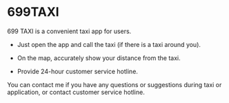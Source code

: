 # 699TAXI

699 TAXI is a convenient taxi app for users.

* Just open the app and call the taxi (if there is a taxi around you).

* On the map, accurately show your distance from the taxi.

* Provide 24-hour customer service hotline.

You can contact me if you have any questions or suggestions during taxi or application, or contact customer service hotline.
